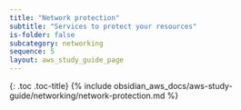 ```yaml
---
title: "Network protection"
subtitle: "Services to protect your resources"
is-folder: false
subcategory: networking
sequence: 5
layout: aws_study_guide_page
---
```


{: .toc .toc-title}
{% include obsidian_aws_docs/aws-study-guide/networking/network-protection.md %}